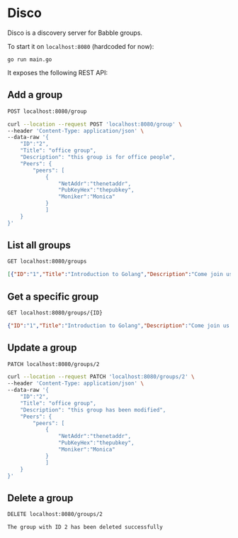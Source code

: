# Disco

Disco is a discovery server for Babble groups.

To start it on `localhost:8080` (hardcoded for now):

`go run main.go`

It exposes the following REST API:

## Add a group

```bash
POST localhost:8080/group
```

```bash
curl --location --request POST 'localhost:8080/group' \
--header 'Content-Type: application/json' \
--data-raw '{
	"ID":"2",
	"Title": "office group",
	"Description": "this group is for office people",
	"Peers": {
		"peers": [
			{
				"NetAddr":"thenetaddr",
				"PubKeyHex":"thepubkey",
				"Moniker":"Monica"
			}
			]
	}
}'
```

## List all groups

```bash
GET localhost:8080/groups
```

```json
[{"ID":"1","Title":"Introduction to Golang","Description":"Come join us for a chance to learn how golang works and get to eventually try it out","Peers":{"peers":[{"NetAddr":"Peer0Addr","PubKeyHex":"XXX","Moniker":"Peer0"}]}},{"ID":"","Title":"","Description":"","Peers":null},{"ID":"","Title":"office group","Description":"this group is for office people","Peers":{"peers":[{"NetAddr":"thenetaddr","PubKeyHex":"thepubkey","Moniker":"Monica"}]}},{"ID":"2","Title":"office group","Description":"this group is for office people","Peers":{"peers":[{"NetAddr":"thenetaddr","PubKeyHex":"thepubkey","Moniker":"Monica"}]}}]
```

## Get a specific group

```bash
GET localhost:8080/groups/{ID}
```

```json
{"ID":"1","Title":"Introduction to Golang","Description":"Come join us for a chance to learn how golang works and get to eventually try it out","Peers":{"peers":[{"NetAddr":"Peer0Addr","PubKeyHex":"XXX","Moniker":"Peer0"}]}}
```

## Update a group

```bash
PATCH localhost:8080/groups/2
```

```bash
curl --location --request PATCH 'localhost:8080/groups/2' \
--header 'Content-Type: application/json' \
--data-raw '{
	"ID":"2",
	"Title": "office group",
	"Description": "this group has been modified",
	"Peers": {
		"peers": [
			{
				"NetAddr":"thenetaddr",
				"PubKeyHex":"thepubkey",
				"Moniker":"Monica"
			}
			]
	}
}'
```

## Delete a group

```bash
DELETE localhost:8080/groups/2
```

```
The group with ID 2 has been deleted successfully
```
